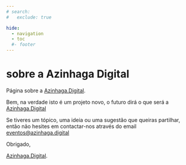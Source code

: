 ```yaml
---
# search:
#   exclude: true

hide:
  - navigation
  - toc
  #- footer
---
```


# sobre a Azinhaga Digital

Página sobre a [Azinhaga.Digital](https://azinhaga.digital).

Bem, na verdade isto é um projeto novo, o futuro dirá o que será a [Azinhaga.Digital](https://azinhaga.digital)

Se tiveres um tópico, uma ideia ou uma sugestão que queiras partilhar, então não hesites em contactar-nos através do email [eventos@azinhaga.digital](mailto:eventos@azinhaga.digital)

Obrigado,

[Azinhaga.Digital](https://azinhaga.digital).
